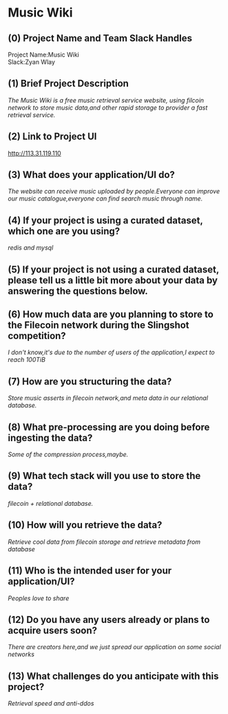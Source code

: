 # Music Wiki

## (0) Project Name and Team Slack Handles

Project Name:Music Wiki  
Slack:Zyan Wlay

## (1) Brief Project Description

*The Music Wiki is a free music retrieval service website, using filcoin network to store music data,and other rapid storage to provider a fast retrieval service.*

## (2) Link to Project UI

http://113.31.119.110

## (3) What does your application/UI do?

*The website can receive music uploaded by people.Everyone can improve our music catalogue,everyone can find search music through name.*

## (4) If your project is using a curated dataset, which one are you using?

*redis and mysql*

## (5) If your project is not using a curated dataset, please tell us a little bit more about your data by answering the questions below.


## (6) How much data are you planning to store to the Filecoin network during the Slingshot competition?

*I don't know,it's due to the number of users of the application,I expect to reach 100TiB*

## (7) How are you structuring the data?

*Store music asserts in filecoin network,and meta data in our relational database.*

## (8) What pre-processing are you doing before ingesting the data?

*Some of the compression process,maybe.*

## (9)  What tech stack will you use to store the data?

*filecoin + relational database.*

## (10) How will you retrieve the data?

*Retrieve cool data from filecoin storage and retrieve metadata from database*

## (11) Who is the intended user for your application/UI?

*Peoples love to share*

## (12) Do you have any users already or plans to acquire users soon?

*There are creators here,and we just spread our application on some social networks*

## (13) What challenges do you anticipate with this project?

*Retrieval speed and anti-ddos*
